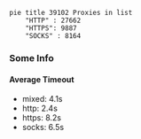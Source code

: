 
```mermaid
pie title 39102 Proxies in list
    "HTTP" : 27662
    "HTTPS": 9887
    "SOCKS" : 8164
```

### Some Info
#### Average Timeout

- mixed: 4.1s
- http: 2.4s
- https: 8.2s
- socks: 6.5s